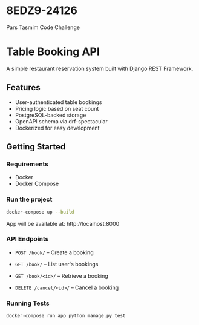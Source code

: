 # 8EDZ9-24126
Pars Tasmim Code Challenge

# Table Booking API

A simple restaurant reservation system built with Django REST Framework.

## Features

- User-authenticated table bookings
- Pricing logic based on seat count
- PostgreSQL-backed storage
- OpenAPI schema via drf-spectacular
- Dockerized for easy development

## Getting Started

### Requirements

- Docker
- Docker Compose

### Run the project

```bash
docker-compose up --build
```
App will be available at: http://localhost:8000

### API Endpoints
- `POST /book/` – Create a booking

- `GET /book/` – List user's bookings

- `GET /book/<id>/` – Retrieve a booking

- `DELETE /cancel/<id>/` – Cancel a booking

### Running Tests
```bash
docker-compose run app python manage.py test
```